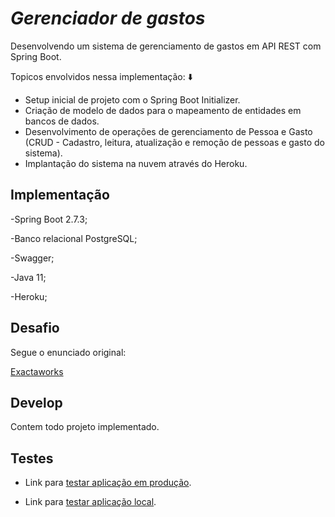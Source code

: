 # _Gerenciador de gastos_

Desenvolvendo um sistema de gerenciamento de gastos em API REST com Spring Boot.

Topicos envolvidos nessa implementação: ⬇️

- Setup inicial de projeto com o Spring Boot Initializer.
- Criação de modelo de dados para o mapeamento de entidades em bancos de dados.
- Desenvolvimento de operações de gerenciamento de Pessoa e Gasto (CRUD - Cadastro, leitura, atualização e remoção de pessoas e gasto do sistema).
- Implantação do sistema na nuvem através do Heroku.

## Implementação

-Spring Boot 2.7.3;

-Banco relacional PostgreSQL;

-Swagger;

-Java 11;

-Heroku;

## Desafio
Segue o enunciado original:

[Exactaworks](https://drive.google.com/file/d/1IEGTgkVQPyV_WzOIngDrkcG9sw1Vfzt0/view?usp=sharing)

## Develop
Contem todo projeto implementado.

## Testes

- Link para [testar aplicação em produção](https://api-gestao-despesa.herokuapp.com/gestao-despesa/api/public/swagger-ui/index.html).

- Link para [testar aplicação local](http://localhost:8080/gestao-despesa/api/public/swagger-ui/index.html#).
